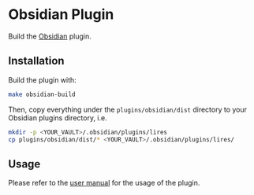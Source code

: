 
# Obsidian Plugin
Build the [Obsidian](https://obsidian.md/) plugin.

## Installation
Build the plugin with:
```bash
make obsidian-build
```

Then, copy everything under the `plugins/obsidian/dist` directory 
to your Obsidian plugins directory, 
i.e.
```sh
mkdir -p <YOUR_VAULT>/.obsidian/plugins/lires
cp plugins/obsidian/dist/* <YOUR_VAULT>/.obsidian/plugins/lires/
```

## Usage
Please refer to the [user manual](../manual/obsidianPlugin.md) for the usage of the plugin.
